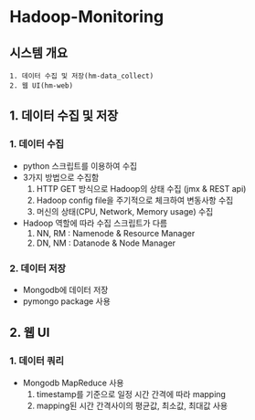 # Hadoop-Monitoring  
  
## 시스템 개요
	1. 데이터 수집 및 저장(hm-data_collect)
	2. 웹 UI(hm-web)
	
	
## 1. 데이터 수집 및 저장
### 1. 데이터 수집
* python 스크립트를 이용하여 수집
* 3가지 방법으로 수집함
	1. HTTP GET 방식으로 Hadoop의 상태 수집 (jmx & REST api)
	2. Hadoop config file을 주기적으로 체크하여 변동사항 수집
	3. 머신의 상태(CPU, Network, Memory usage) 수집
* Hadoop 역할에 따라 수집 스크립트가 다름
	1. NN, RM : Namenode & Resource Manager
	2. DN, NM : Datanode & Node Manager
  
### 2. 데이터 저장
* Mongodb에 데이터 저장
* pymongo package 사용


## 2. 웹 UI
### 1. 데이터 쿼리
* Mongodb MapReduce 사용
	1. timestamp를 기준으로 일정 시간 간격에 따라 mapping
	2. mapping된 시간 간격사이의 평균값, 최소값, 최대값 사용
